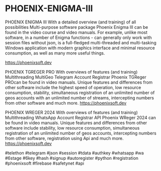 # PHOENIX-ENIGMA-III
PHOENIX ENIGMA III
With a detailed overview (and training) of all possibilities Multi-purpose software package Phoenix Enigma III can be found in the video course and video manuals. For example, unlike most software, in a number of Enigma functions - can generally only work with session files without json, is a full-fledged multi-threaded and multi-tasking Windows application with modern graphics interface and minimal resource consumption, as well as many more useful things.

https://phoenixsoft.dev
 

PHOENIX TGREGER PRO
With overviews of features (and training) Multithreading MultiGeo Telegram Account Registrar Phoenix TGReger PROcan be found in video manuals. Unique features and differences from other software include the highest speed of operation, low resource consumption, stability, simultaneous registration of an unlimited number of geos accounts with an unlimited number of streams, intercepting numbers from other software and much more.
https://phoenixsoft.dev

PHOENIX WREGER 2024
With overviews of features (and training) Multithreading WhatsApp Account Registrar API Phoenix WReger 2024 can be found in video manuals. Unique features and differences from other software include stability, low resource consumption, simultaneous registration of an unlimited number of geos accounts, intercepting numbers from other software, registration using Api and much more.
https://phoenixsoft.dev

 

#telethon #telegram #json #session #tdata #authkey #whatsapp #wa #6stage #6key #hash #signup #autoregister #python #registration #phoenixsoft #firebase #safetynet #api
